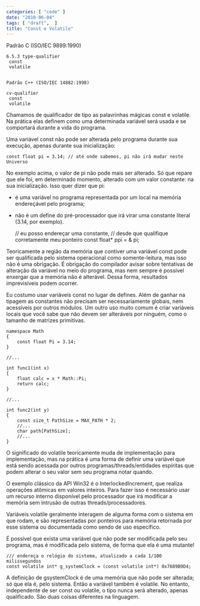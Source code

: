 ```yaml
---
categories: [ "code" ]
date: "2010-06-04"
tags: [ "draft",  ]
title: "Const e Volatile"
---
```

Padrão C (ISO/IEC 9899:1990)
    
    6.5.3 type-qualifier
     const
     volatile

    
    Padrão C++ (ISO/IEC 14882:1998)
    
    cv-qualifier
     const
     volatile


Chamamos de qualificador de tipo as palavrinhas mágicas const e volatile. Na prática elas definem como uma determinada variável será usada e se comportará durante a vida do programa.


Uma variável const não pode ser alterada pelo programa durante sua execução, apenas durante sua inicialização:

    
    const float pi = 3.14; // até onde sabemos, pi não irá mudar neste Universo

No exemplo acima, o valor de pi não pode mais ser alterado. Só que repare que ele foi, em determinado momento, alterado com um valor constante: na sua inicialização. Isso quer dizer que pi:

    
 - é uma variável no programa representada por um local na memória endereçável pelo programa;
 - não é um define do pré-processador que irá virar uma constante literal (3.14, por exemplo).
    
    // eu posso endereçar uma constante,
    // desde que qualifique corretamente meu ponteiro
    const float* ppi = & pi;

Teoricamente a região da memória que contiver uma variável const pode ser qualificada pelo sistema operacional como somente-leitura, mas isso não é uma obrigação. É obrigação do compilador avisar sobre tentativas de alteração da variável no meio do programa, mas nem sempre é possível enxergar que a memória não é alterável. Dessa forma, resultados imprevisíveis podem ocorrer.



Eu costumo usar variáveis const no lugar de defines. Além de ganhar na tipagem as constantes não precisam ser necessariamente globais, nem acessíveis por outros módulos. Um outro uso muito comum é criar variáveis locais que você sabe que não devem ser alteráveis por ninguém, como o tamanho de matrizes primitivas.

    namespace Math
    {
    	const float Pi = 3.14;
    }
    
    //...
    
    int func1(int x)
    {
    	float calc = x * Math::Pi;
    	return calc;
    }
    
    //...
    
    int func2(int y)
    {
    	const size_t PathSize = MAX_PATH * 2;
    	//...
    	char path[PathSize];
    	//...
    }
     
    


O significado do volatile teoricamente muda de implementação para implementação, mas na prática é uma forma de definir uma variável que está sendo acessada por outros programas/threads/entidades espíritas que podem alterar o seu valor sem seu programa notar quando.


O exemplo clássico da API Win32 é o InterlockedIncrement, que realiza operações atômicas em valores inteiros. Para fazer isso é necessário usar um recurso interno disponível pelo processador que irá modificar a memória sem intrusão de outras threads/processadores.



Variáveis volatile geralmente interagem de alguma forma com o sistema em que rodam, e são representadas por ponteiros para memória retornada por esse sistema ou documentada como sendo de uso específico.


É possível que exista uma variável que não pode ser modificada pelo seu programa, mas é modificada pelo sistema, de forma que ela é uma mutante!

    
    /// endereça o relógio do sistema, atualizado a cada 1/100 milissegundos
    const volatile int* g_systemClock = (const volatile int*) 0x7689B9D4;


A definição de gsystemClock é de uma memória que não pode ser alterada; só que ela é, pelo sistema. Então a variável também é volatile. No entanto, independente de ser const ou volatile, o tipo nunca será alterado, apenas qualificado. São duas coisas diferentes na linguagem.

